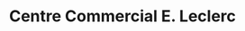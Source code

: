 ---
title: "Centre Commercial E. Leclerc"
url: /saint-die-des-vosges/centre-commercial-e-leclerc/
shop: supermarché
---